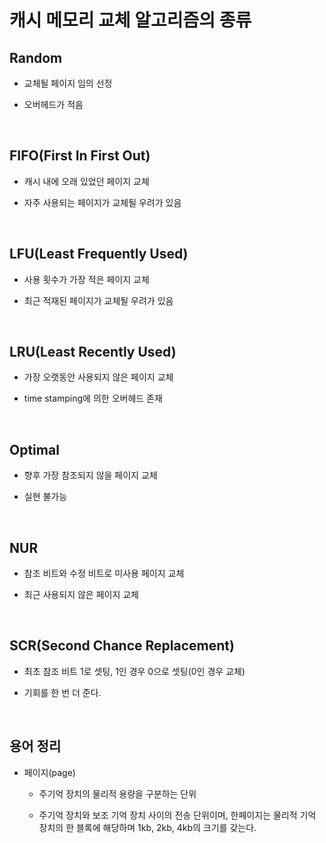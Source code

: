 # 캐시 메모리 교체 알고리즘의 종류

## Random

  - 교체될 페이지 임의 선정

  - 오버헤드가 적음

<br />

## FIFO(First In First Out)

  - 캐시 내에 오래 있었던 페이지 교체

  - 자주 사용되는 페이지가 교체될 우려가 있음

<br />

## LFU(Least Frequently Used)

  - 사용 횟수가 가장 적은 페이지 교체

  - 최근 적재된 페이지가 교체될 우려가 있음

<br />

## LRU(Least Recently Used)

  - 가장 오랫동안 사용되지 않은 페이지 교체

  - time stamping에 의한 오버헤드 존재

<br />

## Optimal

  - 향후 가장 참조되지 않을 페이지 교체

  - 실현 불가능

<br />

## NUR

  - 참조 비트와 수정 비트로 미사용 페이지 교체

  - 최근 사용되지 않은 페이지 교체

<br />

## SCR(Second Chance Replacement)

  - 최초 참조 비트 1로 셋팅, 1인 경우 0으로 셋팅(0인 경우 교체)

  - 기회를 한 번 더 준다.

<br />

## 용어 정리
 
 - 페이지(page)

    - 주기억 장치의 물리적 용량을 구분하는 단위

    - 주기억 장치와 보조 기억 장치 사이의 전송 단위이며, 한페이지는 물리적 기억 장치의 한 블록에 해당하며 1kb, 2kb, 4kb의 크기를 갖는다.